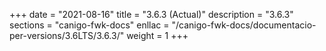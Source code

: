 +++
date        = "2021-08-16"
title       = "3.6.3 (Actual)"
description = "3.6.3"
sections    = "canigo-fwk-docs"
enllac		= "/canigo-fwk-docs/documentacio-per-versions/3.6LTS/3.6.3/"
weight		= 1
+++
